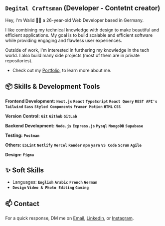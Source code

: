 ## **`Degital Craftsman`** (Developer - Contetnt creator)

Hey, I'm Walid 👋🏼 a 26-year-old Web Developer based in Germany.

I like combining my technical knowledge with design to make beautiful and efficient applications. My goal is to build scalable and efficient software while providing engaging and flawless user experiences.

Outside of work, I'm interested in furthering my knowledge in the tech world. I also build many side projects (most of them are in private repositories).

- Check out my [Portfolio](https://www.walidka-portfolio.com/), to learn more about me.

## 📦 Skills & Development Tools

**Frontend Development:** **`Next.js`** **`React`** **`TypeScript`** **`React Query`** **`REST API's`** **`Tailwind`** **`Sass`** **`Styled Components`** **`Framer Motion`** **`HTML`** **`CSS`** 

**Version Control:** **`Git`** **`Github`** **`GitLab`**

**Backend Development:**  **`Node.js`** **`Express.js`** **`Mysql`** **`MongoDB`** **`Supabase`**

**Testing:** **`Postman`** 

**Others:** **`ESLint`** **`Netlify`** **`Vercel`** **`Render`** **`npm`** **`yarn`** **`VS Code`** **`Scrum`** **`Agile`**

**Design:** **`Figma`**

## ✨ Soft Skills
- Languages: **`English`** **`Arabic`** **`French`** **`German`**
- **`Design`** **`Video & Photo Editing`** **`Gaming`**

## 📫 Contact

For a quick response, DM me on [Email](mailto:kouiderayadwalid@gmail.com), [LinkedIn](https://www.linkedin.com/in/walid-kouider-ayad), or [Instagram](https://www.instagram.com/dev.n.des/).
